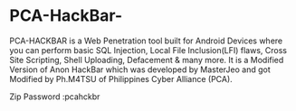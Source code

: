 # PCA-HackBar-
PCA-HACKBAR is a Web Penetration tool built for Android Devices where you can perform basic SQL Injection, Local File Inclusion(LFI) flaws, Cross Site Scripting, Shell Uploading, Defacement &amp; many more. It is a Modified Version of Anon HackBar which was developed by MasterJeo and got Modified by Ph.M4TSU of Philippines Cyber Alliance (PCA).


Zip Password :pcahckbr

